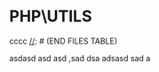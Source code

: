 # PHP\UTILS
[//]: # (START FILES TABLE)
cccc
[//]: # (END FILES TABLE)

asdasd
asd
asd
,sad
dsa
adsasd
sad
a